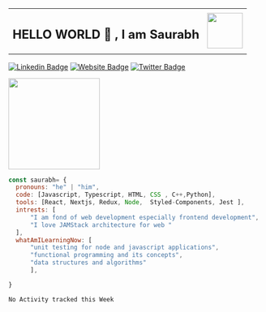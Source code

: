<table>
    <tr>
        <td valign="center">
            <h2> HELLO WORLD 👋 , I am Saurabh  </h2> 
        </td>
        <td>
            <img src="https://media.giphy.com/media/fkZukR450RQ1qnGaq9/giphy.gif" width="70"/> 
        </td>
    </tr>
</table>

[![Linkedin Badge](https://img.shields.io/badge/-LinkedIn-0e76a8?style=flat-square&logo=Linkedin&logoColor=white)](https://linkedin.com/in/saurabh-mehta-778953190/)
[![Website Badge](https://img.shields.io/badge/Website-3b5998?style=flat-square&logo=google-chrome&logoColor=white)](https://saurabhmehta.vercel.app)
[![Twitter Badge](https://img.shields.io/badge/-Twitter-00acee?style=flat-square&logo=Twitter&logoColor=white)](https://twitter.com/saurabh__mehta)

<img height="180em" src="https://github-readme-stats.vercel.app/api?username=saurabhmehta1601&show_icons=true&hide_border=true&&count_private=true&include_all_commits=true" />

```javascript
const saurabh= {
  pronouns: "he" | "him",
  code: [Javascript, Typescript, HTML, CSS , C++,Python],
  tools: [React, Nextjs, Redux, Node,  Styled-Components, Jest ],
  intrests: [
      "I am fond of web development especially frontend development",
      "I love JAMStack architecture for web "
  ],
  whatAmILearningNow: [
      "unit testing for node and javascript applications",
      "functional programming and its concepts",
      "data structures and algorithms"
      ],

}
```

</div>
</div> 




<!--START_SECTION:waka-->
```text
No Activity tracked this Week
```
<!--END_SECTION:waka-->
